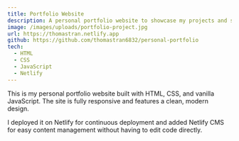 ```yaml
---
title: Portfolio Website
description: A personal portfolio website to showcase my projects and skills
image: /images/uploads/portfolio-project.jpg
url: https://thomastran.netlify.app
github: https://github.com/thomastran6832/personal-portfolio
tech:
  - HTML
  - CSS
  - JavaScript
  - Netlify
---
```

This is my personal portfolio website built with HTML, CSS, and vanilla JavaScript. The site is fully responsive and features a clean, modern design.

I deployed it on Netlify for continuous deployment and added Netlify CMS for easy content management without having to edit code directly.